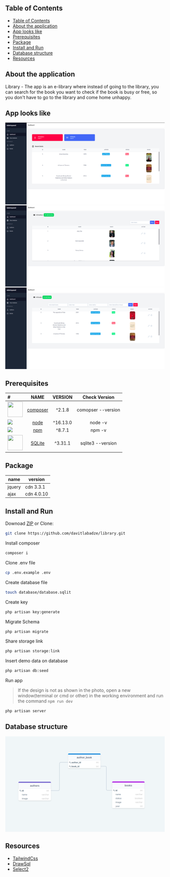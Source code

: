 
## Table of Contents

- [Table of Contents](#table-of-contents)
- [About the application](#about-the-application)
- [App looks like](#app-looks-like)
- [Prerequisites](#prerequisites)
- [Package](#package)
- [Install and Run](#install-and-run)
- [Database structure](#database-structure)
- [Resources](#resources)


<a name="about"></a>

## About the application

Library - The app is an e-library where instead of going to the library, you can search for the book you want to check if the book is busy or free, so you don't have to go to the library and come home unhappy.

## App looks like 
!['screenshot'](readme/1.png)
!['author'](readme/2.png)
!['book'](readme/3.png)


<a name="pre"></a>

## Prerequisites
| #        | NAME     | VERSION        | Check Version |
| :---     | :---:    |     :---:      |       :---: |
|  <img src="https://getcomposer.org/img/logo-composer-transparent.png" width="48" height="48" />        | <a href="https://getcomposer.org/" target=_blank>composer</a> | ^2.1.8     | comopser --version    |
| <img src="https://img.icons8.com/color/48/000000/nodejs.png"/>         | <a href="https://nodejs.org/en/" target=_blank>node</a>     | ^16.13.0     | node -v     |
| <img src="https://img.icons8.com/color/48/000000/npm.png"/>         | <a href="https://docs.npmjs.com/cli/v8/configuring-npm/install" target=_blank>npm</a>    | ^8.7.1       | npm -v      |
|  <img src="https://www.sqlite.org/images/sqlite370_banner.gif" width="48" height="48" />        | <a href="https://www.sqlite.org/index.html" target=_blank>SQLite</a> | ^3.31.1     | sqlite3 --version   |

  



<a name="package"></a>
## Package

| name  | version |
| ------------- | ------------- |
| jquery  | cdn 3.3.1 |
| ajax | cdn 4.0.10  |


<a name="iar"></a>

## Install and Run

Downoad [ZIP](https://github.com/davitlabadze/library/archive/refs/heads/master.zip) or Clone:
 ```bash 
git clone https://github.com/davitlabadze/library.git
```


Install composer 

```bash 
composer i
```
Clone .env file
```bash
cp .env.example .env
```
Create database file
```bash
touch database/database.sqlit
```
Create key 
```bash
php artisan key:generate
```
Migrate Schema
```bash
php artisan migrate
```
Share storage link 
```bash
php artisan storage:link
```
Insert demo data on database  
```bash
php artisan db:seed
```
Run app 
>If the design is not as shown in the photo, open a new window(terminal or cmd or other) in the working environment and run the command  ```npm run dev```



```bash
php artisan server
```


<a name="db"></a>

## Database structure
!['db'](readme/db.png)

<a name="resources"></a>

##  Resources  

* [TailwindCss](https://tailwindcss.com/docs/guides/laravel)
* [DrawSql](https://drawsql.app/)
* [Select2](https://select2.org/)
